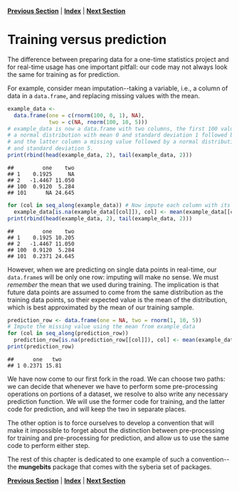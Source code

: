 **[Previous Section](index.md)** | **[Index](../../README.md)** | **[Next Section](filtering_out_values.md)**




Training versus prediction
=====

The difference between preparing data for a one-time statistics project and for real-time usage
has one important pitfall: our code may not always look the same for training as for prediction.

For example, consider mean imputation--taking a variable, i.e., a column of data in a `data.frame`, and
replacing missing values with the mean.


```r
example_data <-
  data.frame(one = c(rnorm(100, 0, 1), NA),
             two = c(NA, rnorm(100, 10, 5)))
# example_data is now a data.frame with two columns, the first 100 values drawn from
# a normal distribution with mean 0 and standard deviation 1 followed by a missing value,
# and the latter column a missing value followed by a normal distribution with mean 10
# and standard deviation 5.
print(rbind(head(example_data, 2), tail(example_data, 2)))
```

```
##         one    two
## 1    0.1925     NA
## 2   -1.4467 11.050
## 100  0.9120  5.284
## 101      NA 24.645
```



```r
for (col in seq_along(example_data)) # Now impute each column with its mean
  example_data[is.na(example_data[[col]]), col] <- mean(example_data[[col]], na.rm = TRUE)
print(rbind(head(example_data, 2), tail(example_data, 2)))
```

```
##         one    two
## 1    0.1925 10.205
## 2   -1.4467 11.050
## 100  0.9120  5.284
## 101  0.2371 24.645
```


However, when we are predicting on single data points in real-time, our `data.frame`s will be
only one row: imputing will make no sense. We must *remember* the mean that we 
used during training. The implication is that future data points are assumed to come
from the same distribution as the training data points, so their expected value is
the mean of the distribution, which is best approximated by the mean of our training sample.


```r
prediction_row <- data.frame(one = NA, two = rnorm(1, 10, 5))
# Impute the missing value using the mean from example_data
for (col in seq_along(prediction_row)) 
  prediction_row[is.na(prediction_row[[col]]), col] <- mean(example_data[[col]], na.rm = TRUE)
print(prediction_row)
```

```
##      one   two
## 1 0.2371 15.81
```


We have now come to our first fork in the road. We can choose two paths: we can decide that whenever we have to perform some pre-processing operations on portions of a dataset, we resolve to also write any necessary prediction function. We will use the former code for training, and the latter code for prediction, and will keep the two
in separate places.

The other option is to force ourselves to develop a convention that will make it impossible to forget
about the distinction between pre-processing for training and pre-processing for prediction, and allow
us to use the same code to perform either step.

The rest of this chapter is dedicated to one example of such a convention--the **mungebits** package 
that comes with the syberia set of packages.

**[Previous Section](index.md)** | **[Index](../../README.md)** | **[Next Section](filtering_out_values.md)**
